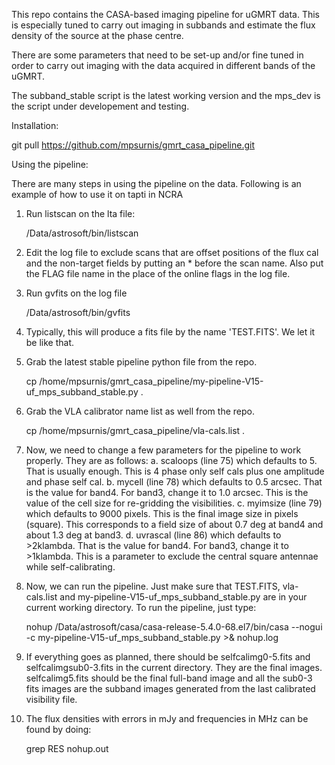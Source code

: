 This repo contains the CASA-based imaging pipeline for uGMRT data. This is especially tuned to carry out imaging in subbands and estimate the flux density of the source at the phase centre.

There are some parameters that need to be set-up and/or fine tuned in order to carry out imaging with the data acquired in different bands of the uGMRT.

The subband_stable script is the latest working version and the mps_dev is the script under developement and testing.

Installation:

git pull https://github.com/mpsurnis/gmrt_casa_pipeline.git


Using the pipeline:

There are many steps in using the pipeline on the data. Following is an example of how to use it on tapti in NCRA

1. Run listscan on the lta file:

   /Data/astrosoft/bin/listscan <lta file>

2. Edit the log file to exclude scans that are offset positions of the flux cal and the non-target fields by putting an * before the scan name. Also put the FLAG file name in the place of the online flags in the log file.

3. Run gvfits on the log file

   /Data/astrosoft/bin/gvfits <log file>

4. Typically, this will produce a fits file by the name 'TEST.FITS'. We let it be like that. 

5. Grab the latest stable pipeline python file from the repo.

   cp /home/mpsurnis/gmrt_casa_pipeline/my-pipeline-V15-uf_mps_subband_stable.py .

6. Grab the VLA calibrator name list as well from the repo.

   cp /home/mpsurnis/gmrt_casa_pipeline/vla-cals.list .

7. Now, we need to change a few parameters for the pipeline to work properly. They are as follows:
   a. scaloops (line 75) which defaults to 5. That is usually enough. This is 4 phase only self cals plus one amplitude and phase self cal.
   b. mycell (line 78) which defaults to 0.5 arcsec. That is the value for band4. For band3, change it to 1.0 arcsec. This is the value of the cell size for re-gridding the visibilities.
   c. myimsize (line 79) which defaults to 9000 pixels. This is the final image size in pixels (square). This corresponds to a field size of about 0.7 deg at band4 and about 1.3 deg at band3.
   d. uvrascal (line 86) which defaults to >2klambda. That is the value for band4. For band3, change it to >1klambda. This is a parameter to exclude the central square antennae while self-calibrating.

8. Now, we can run the pipeline. Just make sure that TEST.FITS, vla-cals.list and my-pipeline-V15-uf_mps_subband_stable.py are in your current working directory. To run the pipeline, just type:

   nohup /Data/astrosoft/casa/casa-release-5.4.0-68.el7/bin/casa --nogui -c my-pipeline-V15-uf_mps_subband_stable.py >& nohup.log

9. If everything goes as planned, there should be <target name>selfcalimg0-5.fits and <target name>selfcalimgsub0-3.fits in the current directory. They are the final images. <target name>selfcalimg5.fits should be the final full-band image and all the sub0-3 fits images are the subband images generated from the last calibrated visibility file.

10. The flux densities with errors in mJy and frequencies in MHz can be found by doing:

    grep RES nohup.out
